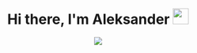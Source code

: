 <h1 align="center">Hi there, I'm Aleksander
<img src="https://github.com/blackcater/blackcater/raw/main/images/Hi.gif" height="32"/></h1>
<p align="center" width="100%">
    <img src="https://www.codewars.com/users/G_GrizzlyK/badges/large"/></h1>
</p>

<!--
**AleksNik404/AleksNik404** is a ✨ _special_ ✨ repository because its `README.md` (this file) appears on your GitHub profile.

Here are some ideas to get you started:

- 🔭 I’m currently working on ...
- 🌱 I’m currently learning ...
- 👯 I’m looking to collaborate on ...
- 🤔 I’m looking for help with ...
- 💬 Ask me about ...
- 📫 How to reach me: ...
- 😄 Pronouns: ...
- ⚡ Fun fact: ...
-->
